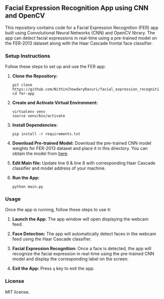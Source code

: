 ## Facial Expression Recognition App using CNN and OpenCV

This repository contains code for a Facial Expression Recognition (FER) app built using Convolutional Neural Networks (CNN) and OpenCV library. The app can detect facial expressions in real-time using a pre-trained model on the FER-2013 dataset along with the Haar Cascade frontal face classifier.

### Setup Instructions

Follow these steps to set up and use the FER app:

1. **Clone the Repository:**
   ```
   git clone https://github.com/NithinChowdaryRavuri/facial_expression_recognition.git
   cd fer-app
   ```

2. **Create and Activate Virtual Environment:**
   ```
   virtualenv venv
   source venv/bin/activate
   ```

3. **Install Dependencies:**
   ```
   pip install -r requirements.txt
   ```

4. **Download Pre-trained Model:**
   Download the pre-trained CNN model weights for FER-2013 dataset and place it in this directory. You can obtain the model from [here](https://drive.google.com/file/d/1OTAflsrsYzeH9fCkSdulJjcNitZlu_hY/view?usp=drive_link).

5. **Edit Main file:**
   Update line 6 & line 8 with corresponding Haar Cascade classifier and model address of your machine.

6. **Run the App:**
   ```
   python main.py
   ```

### Usage

Once the app is running, follow these steps to use it:

1. **Launch the App:**
   The app window will open displaying the webcam feed.

2. **Face Detection:**
   The app will automatically detect faces in the webcam feed using the Haar Cascade classifier.

3. **Facial Expression Recognition:**
   Once a face is detected, the app will recognize the facial expression in real-time using the pre-trained CNN model and display the corresponding label on the screen.

4. **Exit the App:**
   Press `q` key to exit the app.

### License

MIT license.

